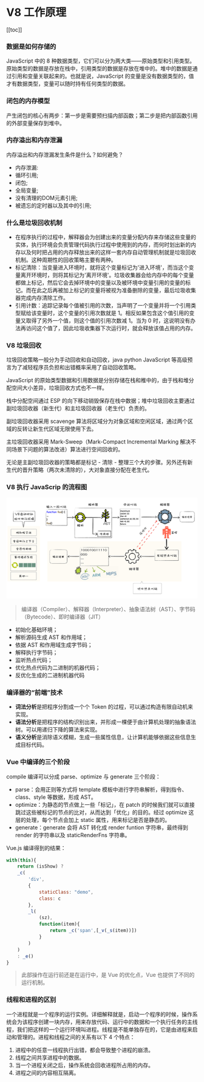 # V8 工作原理

[[toc]]

### 数据是如何存储的

JavaScript 中的 8 种数据类型，它们可以分为两大类——原始类型和引用类型。原始类型的数据是存放在栈中，引用类型的数据是存放在堆中的。堆中的数据是通过引用和变量关联起来的。也就是说，JavaScript 的变量是没有数据类型的，值才有数据类型，变量可以随时持有任何类型的数据。

### 闭包的内存模型

产生闭包的核心有两步：第一步是需要预扫描内部函数；第二步是把内部函数引用的外部变量保存到堆中。

### 内存溢出和内存泄漏

内存溢出和内存泄漏发生条件是什么？如何避免？

- 内存泄漏: 
- 循环引用;
- 闭包;
- 全局变量;
- 没有清理的DOM元素引用;
- 被遗忘的定时器以及其中的引用;

### 什么是垃圾回收机制

- 在程序执行的过程中，解释器会为创建出来的变量分配内存来存储这些变量的实体，执行环境会负责管理代码执行过程中使用到的内存，而何时划出新的内存以及何时把占用的内存释放出来的这样一套内存自动管理机制就是垃圾回收机制。这种周期性的回收策略主要有两种。
- 标记清除：当变量进入环境时，就将这个变量标记为'进入环境'，而当这个变量离开环境时，则将其标记为'离开环境'。垃圾收集器会给内存中的每个变量都做上标记，然后它会去掉环境中的变量以及被环境中变量引用的变量的标记。而在此之后再被加上标记的变量将被视为准备删除的变量，最后垃圾收集器完成内存清除工作。
- 引用计数：追踪记录每个值被引用的次数，当声明了一个变量并将一个引用类型赋给该变量时，这个变量的引用次数就是 1。相反如果包含这个值引用的变量又取得了另外一个值，则这个值的引用次数减 1。当为 0 时，这说明没有办法再访问这个值了，因此垃圾收集器下次运行时，就会释放该值占用的内存。

### V8 垃圾回收

垃圾回收策略一般分为手动回收和自动回收，java python JavaScript 等高级预言为了减轻程序员负担和出错概率采用了自动回收策略。

JavaScript 的原始类型数据和引用数据是分别存储在栈和椎中的，由于栈和堆分配空间大小差异，垃圾回收方式也不一样。

栈中分配空间通过 ESP 的向下移动销毁保存在栈中数据；堆中垃圾回收主要通过副垃圾回收器（新生代）和主垃圾回收器（老生代）负责的。

副垃圾回收器采用 scavenge 算法将区域分为对象区域和空闲区域，通过两个区域的反转让新生代区域无限使用下去。

主垃圾回收器采用 Mark-Sweep（Mark-Compact Incremental Marking 解决不同场景下问题的算法改进）算法进行空间回收的。

无论是主副垃圾回收器的策略都是标记 - 清除 - 整理三个大的步骤。另外还有新生代的晋升策略（两次未清除的），大对象直接分配在老生代。

### V8 执行 JavaScrip 的流程图

![v8](./imgs/v8-zhixing.jpg)

> 编译器（Compiler）、解释器（Interpreter）、抽象语法树（AST）、字节码（Bytecode）、即时编译器（JIT）

- 初始化基础环境；
- 解析源码生成 AST 和作用域；
- 依据 AST 和作用域生成字节码；
- 解释执行字节码；
- 监听热点代码；
- 优化热点代码为二进制的机器代码；
- 反优化生成的二进制机器代码

### 编译器的“前端”技术

- **词法分析**是把程序分割成一个个 Token 的过程，可以通过构造有限自动机来实现。
- **语法分析**是把程序的结构识别出来，并形成一棵便于由计算机处理的抽象语法树。可以用递归下降的算法来实现。
- **语义分析**是消除语义模糊，生成一些属性信息，让计算机能够依据这些信息生成目标代码。

### Vue 中编译的三个阶段

compile 编译可以分成 parse、optimize 与 generate 三个阶段：

- parse：会用正则等方式将 template 模板中进行字符串解析，得到指令、class、style 等数据，形成 AST。
- optimize：为静态的节点做上一些「标记」，在 patch 的时候我们就可以直接跳过这些被标记的节点的比对，从而达到「优化」的目的。经过 optimize 这层的处理，每个节点会加上 static 属性，用来标记是否是静态的。
- generate：generate 会将 AST 转化成 render funtion 字符串，最终得到 render 的字符串以及 staticRenderFns 字符串。

Vue.js 编译得到的结果：

```js
with(this){
    return (isShow) ?
    _c(
        'div',
        {
            staticClass: "demo",
            class: c
        },
        _l(
            (sz),
            function(item){
                return _c('span',[_v(_s(item))])
            }
        )
    )
    : _e()
}
```

> 此部操作在运行前还是在运行中，是 Vue 的优化点，Vue 也提供了不同的运行机制。

### 线程和进程的区别

一个进程就是一个程序的运行实例。详细解释就是，启动一个程序的时候，操作系统会为该程序创建一块内存，用来存放代码、运行中的数据和一个执行任务的主线程，我们把这样的一个运行环境叫进程。线程是不能单独存在的，它是由进程来启动和管理的。进程和线程之间的关系有以下 4 个特点：

1. 进程中的任意一线程执行出错，都会导致整个进程的崩溃。
2. 线程之间共享进程中的数据。
3. 当一个进程关闭之后，操作系统会回收进程所占用的内存。
4. 进程之间的内容相互隔离。
